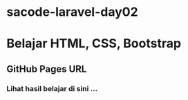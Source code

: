 # sacode-laravel-day02

# Belajar HTML, CSS, Bootstrap
## GitHub Pages URL
### Lihat hasil belajar di sini ...
